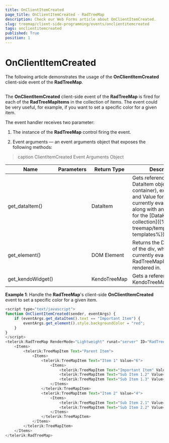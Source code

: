 ```yaml
---
title: OnClientItemCreated
page_title: OnClientItemCreated - RadTreeMap
description: Check our Web Forms article about OnClientItemCreated.
slug: treemap/client-side-programming/events/onclientitemcreated
tags: onclientitemcreated
published: True
position: 1
---
```


# OnClientItemCreated



The following article demonstrates the usage of the **OnClientItemCreated** client-side event of the **RadTreeMap**.

## 

The **OnClientItemCreated** client-side event of the **RadTreeMap** is fired for each of the **RadTreeMapItems** in the collection of items. The event could be very useful, for example, if you want to set a specific color for a given item.

The event handler receives two parameter:

1. The instance of the **RadTreeMap** control firing the event.

1. Event arguments — an event arguments object that exposes the following methods:


>caption ClientItemCreated Event Arguments Object

|  **Name**  |  **Parameters**  |  **Return Type**  |  **Description**  |
| ------ | ------ | ------ | ------ |
|get_dataItem()||DataItem|Gets reference to the DataItem object (data container), exposing Text and Value for the currently evaluated item, along with any values set for the [DataKeyNames collection]({%slug treemap/templates/client-templates%}).|
|get_element()||DOM Element|Returns the DOM element of the div, which the currently evaluated RadTreeMapItem is rendered in.|
|get_kendoWidget()||KendoTreeMap|Gets a reference to the KendoTreeMap object.|

**Example 1**: Handle the **RadTreeMap**'s client-side **OnClientItemCreated** event to set a specific color for a given item.

````JavaScript	
<script type="text/javascript">
function OnClientItemCreated(sender, eventArgs) {
    if (eventArgs.get_dataItem().text == "Important Item") {
        eventArgs.get_element().style.backgroundColor = "red";
    }
}
</script>
<telerik:RadTreeMap RenderMode="Lightweight" runat="server" ID="RadTreeMap1" OnClientItemCreated="OnClientItemCreated">
    <Items>
        <telerik:TreeMapItem Text="Parent Item">
            <Items>
                <telerik:TreeMapItem Text="Item 1" Value="6">
                    <Items>
                        <telerik:TreeMapItem Text="Important Item" Value="3"></telerik:TreeMapItem>
                        <telerik:TreeMapItem Text="Sub Item 1.2" Value="2"></telerik:TreeMapItem>
                        <telerik:TreeMapItem Text="Sub Item 1.3" Value="1"></telerik:TreeMapItem>
                    </Items>
                </telerik:TreeMapItem>
                <telerik:TreeMapItem Text="Item 2" Value="4">
                    <Items>
                        <telerik:TreeMapItem Text="Sub Item 2.1" Value="5"></telerik:TreeMapItem>
                        <telerik:TreeMapItem Text="Sub Item 2.2" Value="2"></telerik:TreeMapItem>
                    </Items>
                </telerik:TreeMapItem>
            </Items>
        </telerik:TreeMapItem>
    </Items>
</telerik:RadTreeMap>
````



